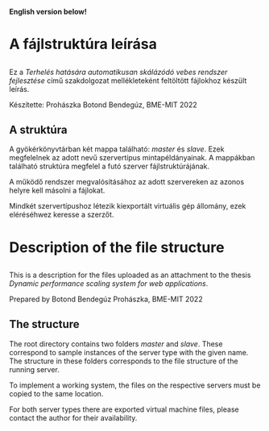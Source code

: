 __English version below!__

# A fájlstruktúra leírása

## 

Ez a _Terhelés hatására automatikusan skálázódó vebes rendszer fejlesztése_ című szakdolgozat mellékleteként feltöltött fájlokhoz készült leírás. 

Készítette: Prohászka Botond Bendegúz, BME-MIT 2022

## A struktúra

A gyökérkönyvtárban két mappa található: _master_ és _slave_. Ezek megfelelnek az adott nevű szervertípus mintapéldányainak. A mappákban található struktúra megfelel a futó szerver fájlstruktúrájának.

A működő rendszer megvalósításához az adott szervereken az azonos helyre kell másolni a fájlokat.

Mindkét szervertípushoz létezik kiexportált virtuális gép állomány, ezek eléréséhwez keresse a szerzőt. 

# Description of the file structure

## 

This is a description for the files uploaded as an attachment to the thesis _Dynamic performance scaling system for web applications_. 

Prepared by Botond Bendegúz Prohászka, BME-MIT 2022

## The structure

The root directory contains two folders _master_ and _slave_. These correspond to sample instances of the server type with the given name. The structure in these folders corresponds to the file structure of the running server.

To implement a working system, the files on the respective servers must be copied to the same location.

For both server types there are exported virtual machine files, please contact the author for their availability.